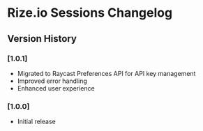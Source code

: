 # Rize.io Sessions Changelog

## Version History

### [1.0.1]
- Migrated to Raycast Preferences API for API key management
- Improved error handling
- Enhanced user experience

### [1.0.0]
- Initial release

